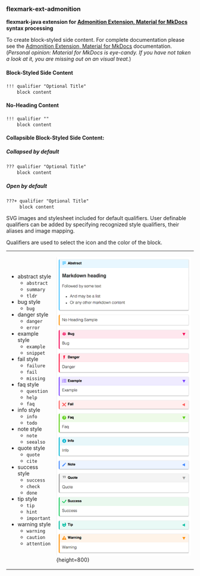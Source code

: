 ### flexmark-ext-admonition 

**flexmark-java extension for [Admonition Extension, Material for MkDocs] syntax processing**

To create block-styled side content. For complete documentation please see the
[Admonition Extension, Material for MkDocs] documentation. (*Personal opinion: Material for MkDocs is
eye-candy. If you have not taken a look at it, you are missing out on an visual treat.*)

#### Block-Styled Side Content 

    !!! qualifier "Optional Title"
        block content 

#### No-Heading Content

    !!! qualifier ""
        block content 

#### Collapsible Block-Styled Side Content: 

##### Collapsed by default

    ??? qualifier "Optional Title"
        block content 

##### Open by default

    ???+ qualifier "Optional Title"
         block content 

SVG images and stylesheet included for default qualifiers. User definable qualifiers can be
added by specifying recognized style qualifiers, their aliases and image mapping. 

Qualifiers are used to select the icon and the color of the block.

<table>
<tr><td>

* abstract style
    * `abstract`
    * `summary`
    * `tldr`
* bug style
    * `bug`
* danger style
    * `danger`
    * `error`
* example style
    * `example`
    * `snippet`
* fail style
    * `failure`
    * `fail`
    * `missing`
* faq style
    * `question`
    * `help`
    * `faq`
* info style
  * `info`
  * `todo`
* note style
    * `note`
    * `seealso`
* quote style
    * `quote`
    * `cite`
* success style
    * `success`
    * `check`
    * `done`
* tip style
    * `tip`
    * `hint`
    * `important`
* warning style
    * `warning`
    * `caution`
    * `attention`

</td><td>

![AdmonitionExample.png](AdmonitionExample.png){height=800}

</td></tr>
</table>


[Admonition Extension, Material for MkDocs]: https://squidfunk.github.io/mkdocs-material/extensions/admonition/


